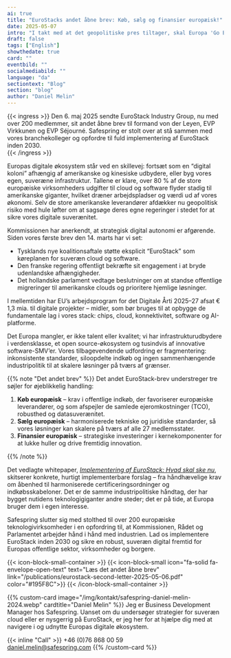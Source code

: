 ```yaml
---
ai: true
title: "EuroStacks andet åbne brev: Køb, sælg og finansier europæisk!"
date: 2025-05-07
intro: "I takt med at det geopolitiske pres tiltager, skal Europa 'Go European' og udrulle EuroStack på tværs af EU inden 2030 for at sikre vores digitale fremtid."
draft: false
tags: ["English"]
showthedate: true
card: ""
eventbild: ""
socialmediabild: ""
language: "da"
sectiontext: "Blog"
section: "blog"
author: "Daniel Melin"
---
```

{{< ingress >}}
Den 6. maj 2025 sendte EuroStack Industry Group, nu med over 200 medlemmer, sit andet åbne brev til formand von der Leyen, EVP Virkkunen og EVP Séjourné. Safespring er stolt over at stå sammen med vores branchekolleger og opfordre til fuld implementering af EuroStack inden 2030.  
{{< /ingress >}}

Europas digitale økosystem står ved en skillevej: fortsæt som en “digital koloni” afhængig af amerikanske og kinesiske udbydere, eller byg vores egen, suveræne infrastruktur. Tallene er klare, over 80 % af de store europæiske virksomheders udgifter til cloud og software flyder stadig til amerikanske giganter, hvilket dræner arbejdspladser og værdi ud af vores økonomi. Selv de store amerikanske leverandører afdækker nu geopolitisk risiko med hule løfter om at sagsøge deres egne regeringer i stedet for at sikre vores digitale suverænitet.

Kommissionen har anerkendt, at strategisk digital autonomi er afgørende. Siden vores første brev den 14. marts har vi set:

- Tysklands nye koalitionsaftale støtte eksplicit “EuroStack” som køreplanen for suveræn cloud og software.
- Den franske regering offentligt bekræfte sit engagement i at bryde udenlandske afhængigheder.
- Det hollandske parlament vedtage beslutninger om at standse offentlige migreringer til amerikanske clouds og prioritere hjemlige løsninger.

I mellemtiden har EU’s arbejdsprogram for det Digitale Årti 2025–27 afsat € 1,3 mia. til digitale projekter – midler, som bør bruges til at opbygge de fundamentale lag i vores stack: chips, cloud, konnektivitet, software og AI-platforme.

Det Europa mangler, er ikke talent eller kvalitet; vi har infrastrukturudbydere i verdensklasse, et open source-økosystem og tusindvis af innovative software-SMV’er. Vores tilbagevendende udfordring er fragmentering: inkonsistente standarder, siloopdelte indkøb og ingen sammenhængende industripolitik til at skalere løsninger på tværs af grænser.

{{% note "Det andet brev" %}}
Det andet EuroStack-brev understreger tre søjler for øjeblikkelig handling:

1. **Køb europæisk** – krav i offentlige indkøb, der favoriserer europæiske leverandører, og som afspejler de samlede ejeromkostninger (TCO), robusthed og datasuverænitet.
2. **Sælg europæisk** – harmoniserede tekniske og juridiske standarder, så vores løsninger kan skalere på tværs af alle 27 medlemsstater.
3. **Finansier europæisk** – strategiske investeringer i kernekomponenter for at lukke huller og drive fremtidig innovation.

{{% /note %}}

Det vedlagte whitepaper, _[Implementering af EuroStack: Hvad skal ske nu](https://euro-stack.eu/wp-content/uploads/2025/05/EuroStack-White-Paper-Final-1.pdf)_, skitserer konkrete, hurtigt implementerbare forslag – fra håndhævelige krav om åbenhed til harmoniserede certificeringsordninger og indkøbsskabeloner. Det er de samme industripolitiske håndtag, der har bygget nutidens teknologigiganter andre steder; det er på tide, at Europa bruger dem i egen interesse.

Safespring slutter sig med stolthed til over 200 europæiske teknologivirksomheder i en opfordring til, at Kommissionen, Rådet og Parlamentet arbejder hånd i hånd med industrien. Lad os implementere EuroStack inden 2030 og sikre en robust, suveræn digital fremtid for Europas offentlige sektor, virksomheder og borgere.

{{< icon-block-small-container >}}
{{< icon-block-small
        icon="fa-solid fa-envelope-open-text"
        text="Læs det andet åbne brev"
        link="/publications/eurostack-second-letter-2025-05-06.pdf"
        color="#195F8C">}}
{{< /icon-block-small-container >}}

{{% custom-card image="/img/kontakt/safespring-daniel-melin-2024.webp" cardtitle="Daniel Melin" %}}
Jeg er Business Development Manager hos Safespring. Uanset om du undersøger strategier for suveræn cloud eller er nysgerrig på EuroStack, er jeg her for at hjælpe dig med at navigere i og udnytte Europas digitale økosystem.

{{< inline "Call" >}} +46 (0)76 868 00 59  
[daniel.melin@safespring.com](mailto:daniel.melin@safespring.com)
{{% /custom-card %}}